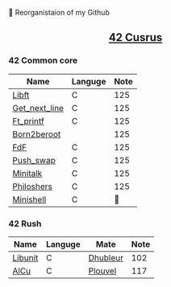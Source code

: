 :construction: Reorganistaion of my Github

## <a href="https://github.com/Exio666/42-Cursus" ><p align='center' >42 Cusrus</p></a>

### 42 Common core

| Name                              | Languge | Note           |
|-----------------------------------|---------|----------------|
| [Libft][42-libft]                 | C       | 125            |
| [Get_next_line][42-get_next_line] | C       | 125            |
| [Ft_printf][42-ft_printf]         | C       | 125            |
| [Born2beroot][42-Born2beroot]     |         | 125            |
| [FdF][42-FdF]                     | C       | 125            |
| [Push_swap][42-push_swap]         | C       | 125            |
| [Minitalk][42-minitalk]           | C       | 125            |
| [Philoshers][42-Philoshers]       | C       | 125            |
| [Minishell][42-Minishell]         | C       | :construction: |

### 42 Rush

| Name                  | Languge | Mate                 | Note |
|-----------------------|---------|----------------------|------|
| [Libunit][42-libunit] | C       | [Dhubleur][Dhubleur] | 102  |
| [AlCu][42-AlCu]       | C       | [Plouvel][Plouvel]   | 117  |



<!-- Lien repo github --->

[42-cursus]: https://github.com/Exio666/42-Cursus
[42-libft]: https://github.com/Exio666/42-Philosophers
[42-get_next_line]: https://github.com/Exio666/42-get_next_line
[42-ft_printf]: https://github.com/Exio666/42-ft_printf
[42-Born2beroot]: https://github.com/Exio666/42-Born2beroot
[42-FdF]: https://github.com/Exio666/42-FdF
[42-push_swap]: https://github.com/Exio666/42-push_swap
[42-minitalk]: https://github.com/Exio666/42-minitalk
[42-Philoshers]: https://github.com/Exio666/42-Philosophers
[42-libunit]: https://github.com/Exio666/42-libunit
[42-AlCu]: https://github.com/Exio666/42-AlCu
[42-Minishell]: https://github.com/Exio666/42-Minishell

<!-- Mate of project --->

[Plouvel]: https://github.com/noctuelles
[Dhubleur]: https://github.com/dams333
[Rpottier]: https://github.com/RodolphePottier